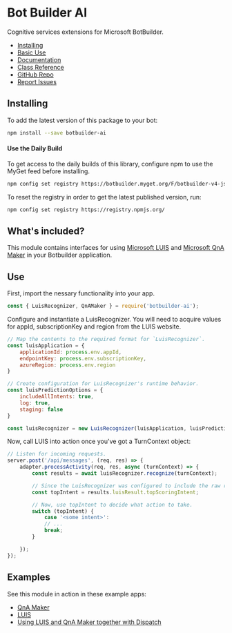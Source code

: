 # Bot Builder AI

Cognitive services extensions for Microsoft BotBuilder.  

- [Installing](#installing)
- [Basic Use](#use)
- [Documentation](https://docs.microsoft.com/en-us/azure/bot-service/bot-service-overview-introduction?view=azure-bot-service-4.0)
- [Class Reference](https://docs.microsoft.com/en-us/javascript/api/botbuilder-ai/)
- [GitHub Repo](https://github.com/Microsoft/botbuilder-js)
- [Report Issues](https://github.com/Microsoft/botbuilder-js/issues)

## Installing
To add the latest version of this package to your bot:

```bash
npm install --save botbuilder-ai
```

#### Use the Daily Build

To get access to the daily builds of this library, configure npm to use the MyGet feed before installing.

```bash
npm config set registry https://botbuilder.myget.org/F/botbuilder-v4-js-daily/npm/
```

To reset the registry in order to get the latest published version, run:
```bash
npm config set registry https://registry.npmjs.org/
```

## What's included?

This module contains interfaces for using [Microsoft LUIS](https://www.luis.ai) and [Microsoft QnA Maker](https://www.qnamaker.ai) in your Botbuilder application.

## Use


First, import the nessary functionality into your app.
```javascript
const { LuisRecognizer, QnAMaker } = require('botbuilder-ai');
```

Configure and instantiate a LuisRecognizer. You will need to acquire values for appId, subscriptionKey and region from the LUIS website.
```javascript
// Map the contents to the required format for `LuisRecognizer`.
const luisApplication = {
    applicationId: process.env.appId,
    endpointKey: process.env.subscriptionKey,
    azureRegion: process.env.region
}

// Create configuration for LuisRecognizer's runtime behavior.
const luisPredictionOptions = {
    includeAllIntents: true,
    log: true,
    staging: false
}

const luisRecognizer = new LuisRecognizer(luisApplication, luisPredictionOptions, true);
```

Now, call LUIS into action once you've got a TurnContext object:
```javascript
// Listen for incoming requests.
server.post('/api/messages', (req, res) => {
    adapter.processActivity(req, res, async (turnContext) => {
        const results = await luisRecognizer.recognize(turnContext);

        // Since the LuisRecognizer was configured to include the raw results, get the `topScoringIntent` as specified by LUIS.
        const topIntent = results.luisResult.topScoringIntent;

        // Now, use topIntent to decide what action to take.
        switch (topIntent) {
            case '<some intent>':
            // ... 
            break;
        }

    });
});
```

## Examples

See this module in action in these example apps:

* [QnA Maker](https://github.com/Microsoft/BotBuilder-Samples/tree/master/javascript_nodejs/11.qnamaker)
* [LUIS](https://github.com/Microsoft/BotBuilder-Samples/tree/master/javascript_nodejs/12.nlp-with-luis)
* [Using LUIS and QnA Maker together with Dispatch](https://github.com/Microsoft/BotBuilder-Samples/tree/master/javascript_nodejs/14.nlp-with-dispatch)
